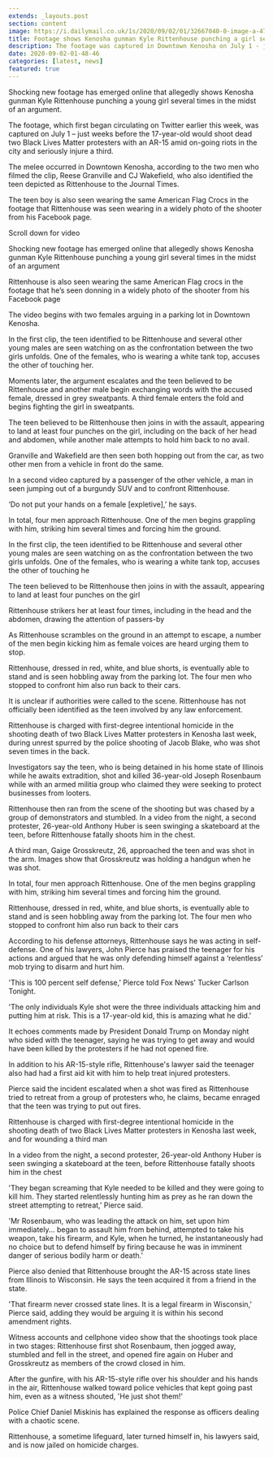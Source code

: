 ```yaml
---
extends: _layouts.post
section: content
image: https://i.dailymail.co.uk/1s/2020/09/02/01/32667040-0-image-a-47_1599004873221.jpg 
title: Footage shows Kenosha gunman Kyle Rittenhouse punching a girl several times during argument  
description: The footage was captured in Downtown Kenosha on July 1 - just weeks before 17-year-old Kyle Rittenhouse would shoot dead two Black Lives Matter protesters with an AR-15 
date: 2020-09-02-01-48-46 
categories: [latest, news] 
featured: true 
--- 
```

Shocking new footage has emerged online that allegedly shows Kenosha gunman Kyle Rittenhouse punching a young girl several times in the midst of an argument.

The footage, which first began circulating on Twitter earlier this week, was captured on July 1 – just weeks before the 17-year-old would shoot dead two Black Lives Matter protesters with an AR-15 amid on-going riots in the city and seriously injure a third.

The melee occurred in Downtown Kenosha, according to the two men who filmed the clip, Reese Granville and CJ Wakefield, who also identified the teen depicted as Rittenhouse to the Journal Times.

The teen boy is also seen wearing the same American Flag Crocs in the footage that Rittenhouse was seen wearing in a widely photo of the shooter from his Facebook page.

Scroll down for video 

Shocking new footage has emerged online that allegedly shows Kenosha gunman Kyle Rittenhouse punching a young girl several times in the midst of an argument

Rittenhouse is also seen wearing the same American Flag crocs in the footage that he’s seen donning in a widely photo of the shooter from his Facebook page

The video begins with two females arguing in a parking lot in Downtown Kenosha.

In the first clip, the teen identified to be Rittenhouse and several other young males are seen watching on as the confrontation between the two girls unfolds. One of the females, who is wearing a white tank top, accuses the other of touching her.

Moments later, the argument escalates and the teen believed to be Rittenhouse and another male begin exchanging words with the accused female, dressed in grey sweatpants. A third female enters the fold and begins fighting the girl in sweatpants.

The teen believed to be Rittenhouse then joins in with the assault, appearing to land at least four punches on the girl, including on the back of her head and abdomen, while another male attempts to hold him back to no avail.

Granville and Wakefield are then seen both hopping out from the car, as two other men from a vehicle in front do the same.

In a second video captured by a passenger of the other vehicle, a man in seen jumping out of a burgundy SUV and to confront Rittenhouse.

‘Do not put your hands on a female [expletive],’ he says.

In total, four men approach Rittenhouse. One of the men begins grappling with him, striking him several times and forcing him the ground. 

In the first clip, the teen identified to be Rittenhouse and several other young males are seen watching on as the confrontation between the two girls unfolds. One of the females, who is wearing a white tank top, accuses the other of touching he

The teen believed to be Rittenhouse then joins in with the assault, appearing to land at least four punches on the girl

Rittenhouse strikers her at least four times, including in the head and the abdomen, drawing the attention of passers-by

As Rittenhouse scrambles on the ground in an attempt to escape, a number of the men begin kicking him as female voices are heard urging them to stop.

Rittenhouse, dressed in red, white, and blue shorts, is eventually able to stand and is seen hobbling away from the parking lot. The four men who stopped to confront him also run back to their cars.

It is unclear if authorities were called to the scene. Rittenhouse has not officially been identified as the teen involved by any law enforcement.

Rittenhouse is charged with first-degree intentional homicide in the shooting death of two Black Lives Matter protesters in Kenosha last week, during unrest spurred by the police shooting of Jacob Blake, who was shot seven times in the back.

Investigators say the teen, who is being detained in his home state of Illinois while he awaits extradition, shot and killed 36-year-old Joseph Rosenbaum while with an armed militia group who claimed they were seeking to protect businesses from looters.

Rittenhouse then ran from the scene of the shooting but was chased by a group of demonstrators and stumbled. In a video from the night, a second protester, 26-year-old Anthony Huber is seen swinging a skateboard at the teen, before Rittenhouse fatally shoots him in the chest.

A third man, Gaige Grosskreutz, 26, approached the teen and was shot in the arm. Images show that Grosskreutz was holding a handgun when he was shot.

In total, four men approach Rittenhouse. One of the men begins grappling with him, striking him several times and forcing him the ground. 

Rittenhouse, dressed in red, white, and blue shorts, is eventually able to stand and is seen hobbling away from the parking lot. The four men who stopped to confront him also run back to their cars

According to his defense attorneys, Rittenhouse says he was acting in self-defense. One of his lawyers, John Pierce has praised the teenager for his actions and argued that he was only defending himself against a ‘relentless’ mob trying to disarm and hurt him.

'This is 100 percent self defense,' Pierce told Fox News' Tucker Carlson Tonight.

'The only individuals Kyle shot were the three individuals attacking him and putting him at risk. This is a 17-year-old kid, this is amazing what he did.'

It echoes comments made by President Donald Trump on Monday night who sided with the teenager, saying he was trying to get away and would have been killed by the protesters if he had not opened fire.

In addition to his AR-15-style rifle, Rittenhouse's lawyer said the teenager also had had a first aid kit with him to help treat injured protesters.

Pierce said the incident escalated when a shot was fired as Rittenhouse tried to retreat from a group of protesters who, he claims, became enraged that the teen was trying to put out fires.

Rittenhouse is charged with first-degree intentional homicide in the shooting death of two Black Lives Matter protesters in Kenosha last week, and for wounding a third man

In a video from the night, a second protester, 26-year-old Anthony Huber is seen swinging a skateboard at the teen, before Rittenhouse fatally shoots him in the chest

'They began screaming that Kyle needed to be killed and they were going to kill him. They started relentlessly hunting him as prey as he ran down the street attempting to retreat,' Pierce said.

'Mr Rosenbaum, who was leading the attack on him, set upon him immediately... began to assault him from behind, attempted to take his weapon, take his firearm, and Kyle, when he turned, he instantaneously had no choice but to defend himself by firing because he was in imminent danger of serious bodily harm or death.'

Pierce also denied that Rittenhouse brought the AR-15 across state lines from Illinois to Wisconsin. He says the teen acquired it from a friend in the state.

'That firearm never crossed state lines. It is a legal firearm in Wisconsin,' Pierce said, adding they would be arguing it is within his second amendment rights.

Witness accounts and cellphone video show that the shootings took place in two stages: Rittenhouse first shot Rosenbaum, then jogged away, stumbled and fell in the street, and opened fire again on Huber and Grosskreutz as members of the crowd closed in him.

After the gunfire, with his AR-15-style rifle over his shoulder and his hands in the air, Rittenhouse walked toward police vehicles that kept going past him, even as a witness shouted, 'He just shot them!'

Police Chief Daniel Miskinis has explained the response as officers dealing with a chaotic scene.

Rittenhouse, a sometime lifeguard, later turned himself in, his lawyers said, and is now jailed on homicide charges.

